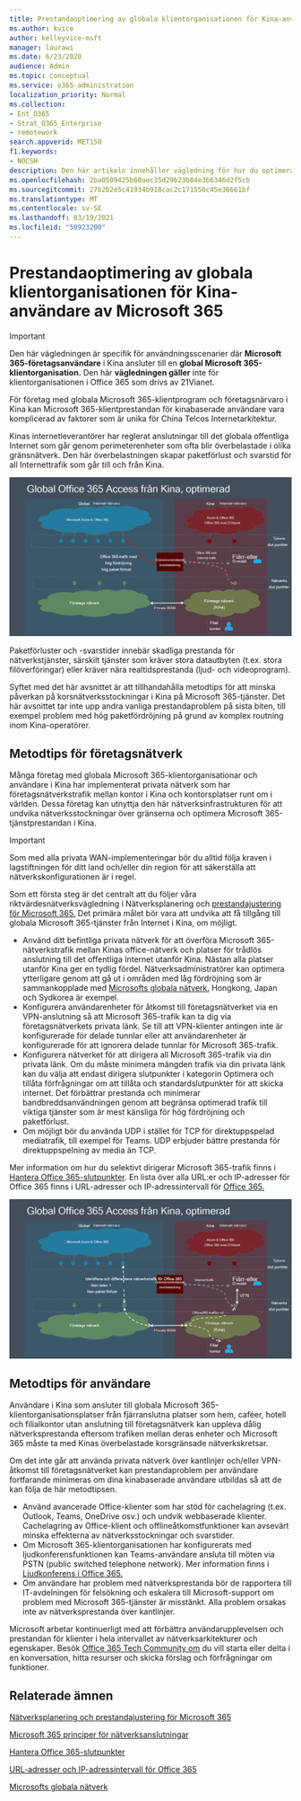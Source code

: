 ```yaml
---
title: Prestandaoptimering av globala klientorganisationen för Kina-användare av Microsoft 365
ms.author: kvice
author: kelleyvice-msft
manager: laurawi
ms.date: 6/23/2020
audience: Admin
ms.topic: conceptual
ms.service: o365-administration
localization_priority: Normal
ms.collection:
- Ent_O365
- Strat_O365_Enterprise
- remotework
search.appverid: MET150
f1.keywords:
- NOCSH
description: Den här artikeln innehåller vägledning för hur du optimerar nätverksprestanda för Kina-användare av globala Microsoft 365-klientorganisationar.
ms.openlocfilehash: 2ba0509425b60aec35d29b23b84e3b6346d2f5cb
ms.sourcegitcommit: 27b2b2e5c41934b918cac2c171556c45e36661bf
ms.translationtype: MT
ms.contentlocale: sv-SE
ms.lasthandoff: 03/19/2021
ms.locfileid: "50923200"
---
```

# <a name="microsoft-365-global-tenant-performance-optimization-for-china-users"></a>Prestandaoptimering av globala klientorganisationen för Kina-användare av Microsoft 365

>[!IMPORTANT]
>Den här vägledningen är specifik för användningsscenarier där **Microsoft 365-företagsanvändare** i Kina ansluter till en **global Microsoft 365-klientorganisation.** Den här **vägledningen gäller** inte för klientorganisationen i Office 365 som drivs av 21Vianet.

För företag med globala Microsoft 365-klientprogram och företagsnärvaro i Kina kan Microsoft 365-klientprestandan för kinabaserade användare vara komplicerad av faktorer som är unika för China Telcos Internetarkitektur.

Kinas internetleverantörer har reglerat anslutningar till det globala offentliga Internet som går genom perimeterenheter som ofta blir överbelastade i olika gränsnätverk. Den här överbelastningen skapar paketförlust och svarstid för all Internettrafik som går till och från Kina.

![Microsoft 365-trafik – inte optimerad](../media/O365-networking/China-O365-unoptimized.png)

Paketförluster och -svarstider innebär skadliga prestanda för nätverkstjänster, särskilt tjänster som kräver stora datautbyten (t.ex. stora filöverföringar) eller kräver nära realtidsprestanda (ljud- och videoprogram).

Syftet med det här avsnittet är att tillhandahålla metodtips för att minska påverkan på korsnätverksstockningar i Kina på Microsoft 365-tjänster. Det här avsnittet tar inte upp andra vanliga prestandaproblem på sista biten, till exempel problem med hög paketfördröjning på grund av komplex routning inom Kina-operatörer.

## <a name="corporate-network-best-practices"></a>Metodtips för företagsnätverk

Många företag med globala Microsoft 365-klientorganisationar och användare i Kina har implementerat privata nätverk som har företagsnätverkstrafik mellan kontor i Kina och kontorsplatser runt om i världen. Dessa företag kan utnyttja den här nätverksinfrastrukturen för att undvika nätverksstockningar över gränserna och optimera Microsoft 365-tjänstprestandan i Kina.

>[!IMPORTANT]
>Som med alla privata WAN-implementeringar bör du alltid följa kraven i lagstiftningen för ditt land och/eller din region för att säkerställa att nätverkskonfigurationen är i regel.

Som ett första steg är det centralt att du följer våra riktvärdesnätverksvägledning i Nätverksplanering och [prestandajustering för Microsoft 365.](./network-planning-and-performance.md) Det primära målet bör vara att undvika att få tillgång till globala Microsoft 365-tjänster från Internet i Kina, om möjligt.

- Använd ditt befintliga privata nätverk för att överföra Microsoft 365-nätverkstrafik mellan Kinas office-nätverk och platser för trådlös anslutning till det offentliga Internet utanför Kina. Nästan alla platser utanför Kina ger en tydlig fördel. Nätverksadministratörer kan optimera ytterligare genom att gå ut i områden med låg fördröjning som är sammankopplade med [Microsofts globala nätverk.](/azure/networking/microsoft-global-network) Hongkong, Japan och Sydkorea är exempel.
- Konfigurera användarenheter för åtkomst till företagsnätverket via en VPN-anslutning så att Microsoft 365-trafik kan ta dig via företagsnätverkets privata länk. Se till att VPN-klienter antingen inte är konfigurerade för delade tunnlar eller att användarenheter är konfigurerade för att ignorera delade tunnlar för Microsoft 365-trafik.
- Konfigurera nätverket för att dirigera all Microsoft 365-trafik via din privata länk. Om du måste minimera mängden trafik via din privata länk kan du välja att endast  dirigera  slutpunkter i kategorin Optimera och tillåta förfrågningar om att tillåta och standardslutpunkter för att skicka internet.  Det förbättrar prestanda och minimerar bandbreddsanvändningen genom att begränsa optimerad trafik till viktiga tjänster som är mest känsliga för hög fördröjning och paketförlust.
- Om möjligt bör du använda UDP i stället för TCP för direktuppspelad mediatrafik, till exempel för Teams. UDP erbjuder bättre prestanda för direktuppspelning av media än TCP.

Mer information om hur du selektivt dirigerar Microsoft 365-trafik finns i [Hantera Office 365-slutpunkter](managing-office-365-endpoints.md). En lista över alla URL:er och IP-adresser för Office 365 finns i URL-adresser och IP-adressintervall för [Office 365.](urls-and-ip-address-ranges.md)

![Microsoft 365-trafik – optimerad](../media/O365-networking/China-O365-optimized.png)

## <a name="user-best-practices"></a>Metodtips för användare

Användare i Kina som ansluter till globala Microsoft 365-klientorganisationsplatser från fjärranslutna platser som hem, caféer, hotell och filialkontor utan anslutning till företagsnätverk kan uppleva dålig nätverksprestanda eftersom trafiken mellan deras enheter och Microsoft 365 måste ta med Kinas överbelastade korsgränsade nätverkskretsar.

Om det inte går att använda privata nätverk över kantlinjer och/eller VPN-åtkomst till företagsnätverket kan prestandaproblem per användare fortfarande minimeras om dina kinabaserade användare utbildas så att de kan följa de här metodtipsen.

- Använd avancerade Office-klienter som har stöd för cachelagring (t.ex. Outlook, Teams, OneDrive osv.) och undvik webbaserade klienter. Cachelagring av Office-klient och offlineåtkomstfunktioner kan avsevärt minska effekterna av nätverksstockningar och svarstider.
- Om Microsoft 365-klientorganisationen har  konfigurerats med ljudkonferensfunktionen kan Teams-användare ansluta till möten via PSTN (public switched telephone network). Mer information finns i [Ljudkonferens i Office 365.](/microsoftteams/audio-conferencing-in-office-365)
- Om användare har problem med nätverksprestanda bör de rapportera till IT-avdelningen för felsökning och eskalera till Microsoft-support om problem med Microsoft 365-tjänster är misstänkt. Alla problem orsakas inte av nätverksprestanda över kantlinjer.

Microsoft arbetar kontinuerligt med att förbättra användarupplevelsen och prestandan för klienter i hela intervallet av nätverksarkitekturer och egenskaper. Besök [Office 365 Tech Community om](https://techcommunity.microsoft.com/t5/office-365/bd-p/Office365General) du vill starta eller delta i en konversation, hitta resurser och skicka förslag och förfrågningar om funktioner.

## <a name="related-topics"></a>Relaterade ämnen

[Nätverksplanering och prestandajustering för Microsoft 365](./network-planning-and-performance.md)

[Microsoft 365 principer för nätverksanslutningar](microsoft-365-network-connectivity-principles.md)

[Hantera Office 365-slutpunkter](managing-office-365-endpoints.md)

[URL-adresser och IP-adressintervall för Office 365](urls-and-ip-address-ranges.md)

[Microsofts globala nätverk](/azure/networking/microsoft-global-network)
